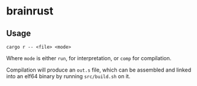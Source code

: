 # brainrust

## Usage

`cargo r -- <file> <mode>`

Where `mode` is either `run`, for interpretation, or `comp` for compilation.

Compilation will produce an `out.s` file, which can be assembled and linked into an elf64 binary by running `src/build.sh` on it.
